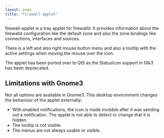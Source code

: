 ```yaml
---
layout: page
title: "firewall-applet"
---
```


firewall-applet is a tray applet for firewalld. It provides information about the firewalld configuration like the default zone and also the zone bindings like connections, interfaces and sources.

There is a left and also right mouse button menu and also a tooltip with the active settings when moving the mouse over the icon.

The applet has been ported over to Qt5 as the StatusIcon support in Gtk3 has been deprecated.

## Limitations with Gnome3

Not all options are available in Gnome3. This desktop environment changes the behaviour of the applet externally:

* With enabled notifications, the icon is made invisible after it was sending out a notification. The applet is not able to detect or change that it is hidden.
* The tooltip is not visible.
* The menus are not always usable or visible.
